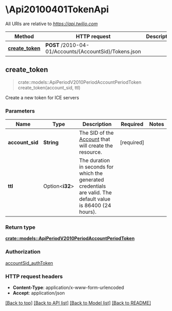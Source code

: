# \Api20100401TokenApi

All URIs are relative to *https://api.twilio.com*

Method | HTTP request | Description
------------- | ------------- | -------------
[**create_token**](Api20100401TokenApi.md#create_token) | **POST** /2010-04-01/Accounts/{AccountSid}/Tokens.json | 



## create_token

> crate::models::ApiPeriodV2010PeriodAccountPeriodToken create_token(account_sid, ttl)


Create a new token for ICE servers

### Parameters


Name | Type | Description  | Required | Notes
------------- | ------------- | ------------- | ------------- | -------------
**account_sid** | **String** | The SID of the [Account](https://www.twilio.com/docs/iam/api/account) that will create the resource. | [required] |
**ttl** | Option<**i32**> | The duration in seconds for which the generated credentials are valid. The default value is 86400 (24 hours). |  |

### Return type

[**crate::models::ApiPeriodV2010PeriodAccountPeriodToken**](api.v2010.account.token.md)

### Authorization

[accountSid_authToken](../README.md#accountSid_authToken)

### HTTP request headers

- **Content-Type**: application/x-www-form-urlencoded
- **Accept**: application/json

[[Back to top]](#) [[Back to API list]](../README.md#documentation-for-api-endpoints) [[Back to Model list]](../README.md#documentation-for-models) [[Back to README]](../README.md)

